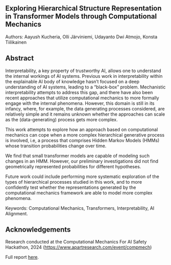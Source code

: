 ## Exploring Hierarchical Structure Representation in Transformer Models through Computational Mechanics

Authors: Aayush Kucheria, Olli Järviniemi, Udayanto Dwi Atmojo, Konsta Tiilikainen

## Abstract

Interpretability, a key property of trustworthy AI, allows one to understand the internal workings of AI systems. Previous work in interpretability within the explainable AI body of knowledge hasn’t focused on a deep understanding of AI systems, leading to a “black-box” problem. Mechanistic interpretability attempts to address this gap, and there have also been recent approaches that utilize computational mechanics to more formally engage with the internal phenomena. However, this domain is still in its infancy, where, for example, the data generating processes considered, are relatively simple and it remains unknown whether the approaches can scale as the (data-generating) process gets more complex. 

This work attempts to explore how an approach based on computational mechanics can cope when a more complex hierarchical generative process is involved, i.e, a process that comprises Hidden Markov Models (HMMs) whose transition probabilities change over time. 

We find that small transformer models are capable of modeling such changes in an HMM. However, our preliminary investigations did not find geometrically represented probabilities for different hypotheses.

Future work could include performing more systematic exploration of the types of hierarchical processes studied in this work, and to more confidently test whether the representations generated by the computational mechanics framework are able to model more complex phenomena.

Keywords: Computational Mechanics, Transformers,  Interpretability, AI Alignment.

## Acknowledgements

Research conducted at the Computational Mechanics For AI Safety Hackathon, 2024 (https://www.apartresearch.com/event/compmech)

Full report [here](https://github.com/AayushKucheria/ComputationalMechanics-Hackathon-2024/blob/main/report.pdf).

